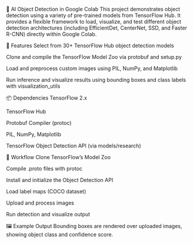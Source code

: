 🧠 AI Object Detection in Google Colab
This project demonstrates object detection using a variety of pre-trained models from TensorFlow Hub. It provides a flexible framework to load, visualize, and test different object detection architectures (including EfficientDet, CenterNet, SSD, and Faster R-CNN) directly within Google Colab.

🚀 Features
Select from 30+ TensorFlow Hub object detection models

Clone and compile the TensorFlow Model Zoo via protobuf and setup.py

Load and preprocess custom images using PIL, NumPy, and Matplotlib

Run inference and visualize results using bounding boxes and class labels with visualization_utils

📦 Dependencies
TensorFlow 2.x

TensorFlow Hub

Protobuf Compiler (protoc)

PIL, NumPy, Matplotlib

TensorFlow Object Detection API (via models/research)

📁 Workflow
Clone TensorFlow’s Model Zoo

Compile .proto files with protoc

Install and initialize the Object Detection API

Load label maps (COCO dataset)

Upload and process images

Run detection and visualize output

🖼️ Example Output
Bounding boxes are rendered over uploaded images, showing object class and confidence score.
